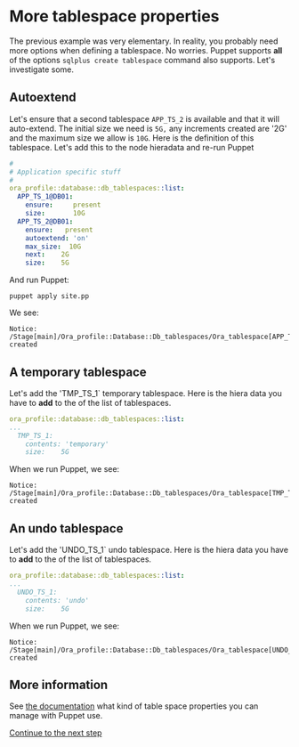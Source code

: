 # More tablespace properties

The previous example was very elementary. In reality, you probably need more options when defining a tablespace. No worries. Puppet supports **all** of the options `sqlplus create tablespace` command also supports. Let's investigate some.

## Autoextend

Let's ensure that a second tablespace `APP_TS_2` is available and that it will auto-extend. The initial size we need is `5G,` any increments created are '2G' and the maximum size we allow is `10G`. Here is the definition of this tablespace. Let's add this to the node hieradata and re-run Puppet

```yaml
#
# Application specific stuff
#
ora_profile::database::db_tablespaces::list:
  APP_TS_1@DB01:
    ensure:     present
    size:       10G
  APP_TS_2@DB01:
    ensure:   present
    autoextend: 'on'
    max_size:  10G
    next:    2G
    size:    5G
```

And run Puppet:

```
puppet apply site.pp
```

We see:

```
Notice: /Stage[main]/Ora_profile::Database::Db_tablespaces/Ora_tablespace[APP_TS_2@DB01]/ensure: created
```

## A temporary tablespace

Let's add the 'TMP_TS_1` temporary tablespace. Here is the hiera data you have to **add** to the of the list of tablespaces. 

```yaml
ora_profile::database::db_tablespaces::list:
...
  TMP_TS_1:
    contents: 'temporary'
    size:    5G
```

When we run Puppet, we see:

```
Notice: /Stage[main]/Ora_profile::Database::Db_tablespaces/Ora_tablespace[TMP_TS_1]/ensure: created
```

## An undo tablespace

Let's add the 'UNDO_TS_1` undo tablespace. Here is the hiera data you have to **add** to the of the list of tablespaces. 

```yaml
ora_profile::database::db_tablespaces::list:
...
  UNDO_TS_1:
    contents: 'undo'
    size:    5G
```

When we run Puppet, we see:

```
Notice: /Stage[main]/Ora_profile::Database::Db_tablespaces/Ora_tablespace[UNDO_TS_1]/ensure: created
```

## More information

See [the documentation](https://www.enterprisemodules.com/docs/ora_config/ora_tablespace.html) what kind of table space properties you can manage with Puppet use.

[Continue to the next step](./4-manage-profiles.md)
